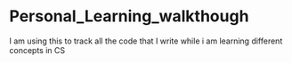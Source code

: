 # Personal_Learning_walkthough
I am using this to track all the code that I write while i am learning different concepts in CS
